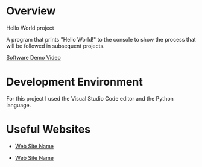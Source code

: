 # Overview

Hello World project

A program that prints "Hello World!" to the console to show the process that will be followed in subsequent projects.

[Software Demo Video](https://youtu.be/9PDKyPDWo5U)

# Development Environment

For this project I used the Visual Studio Code editor and the Python language.

# Useful Websites

* [Web Site Name](https://www.youtube.com/watch?v=EU8eayHWoZg&list=PLlrxD0HtieHhS8VzuMCfQD4uJ9yne1mE6&index=5)

* [Web Site Name](https://python-para-impacientes.blogspot.com/2016/09/dar-color-las-salidas-en-la-consola.html)



